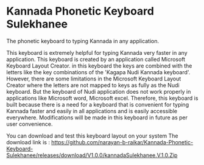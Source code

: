 # Kannada Phonetic Keyboard Sulekhanee

 The phonetic keyboard to typing Kannada in any application.

This keyboard is extremely helpful for typing Kannada very faster in any application. This keyboard is created by an application called Microsoft Keyboard Layout Creator. in this keyboard the keys are combined with the letters like the key combinations of the 'Kagapa Nudi Kannada keyboard'. However, there are some limitations in the Microsoft Keyboard Layout Creator where the letters are not mapped to keys as fully as the Nudi keyboard. But the keyboard of Nudi application does not work properly in applications like Microsoft word, Microsoft excel. Therefore, this keyboard is built because there is a need for a keyboard that is convenient for typing Kannada faster and easily in all applications and is easily accessible everywhere. Modifications will be made in this keyboard in future as per user convenience.

You can download and test this keyboard layout on your system
The download link is : https://github.com/narayan-b-raikar/Kannada-Phonetic-Keyboard-Sulekhanee/releases/download/V1.0.0/kannadaSulekhanee.V.1.0.Zip


